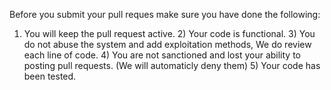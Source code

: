 Before you submit your pull reques make sure you have done the following:

1) You will keep the pull request active. 2) Your code is functional. 3) You do not abuse the system and add exploitation methods, We do review each line of code. 4) You are not sanctioned and lost your ability to posting pull requests. (We will automaticly deny them) 5) Your code has been tested.
